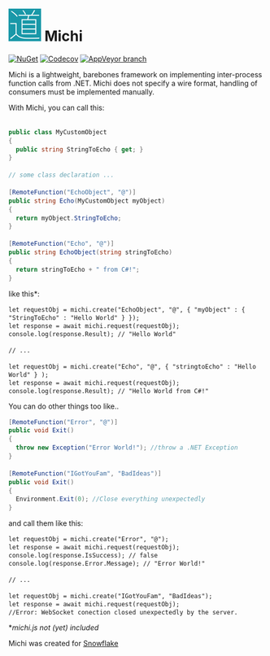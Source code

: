 <img src="https://raw.githubusercontent.com/SnowflakePowered/michi/master/michi.png" width=64> Michi
=====

[![NuGet](https://img.shields.io/nuget/v/Michi.svg)](https://www.nuget.org/packages/Michi)
[![Codecov](https://img.shields.io/codecov/c/github/SnowflakePowered/michi.svg)](https://codecov.io/github/SnowflakePowered/michi)
[![AppVeyor branch](https://img.shields.io/appveyor/ci/RonnChyran/michi.svg)](https://ci.appveyor.com/project/RonnChyran/michi)


Michi is a lightweight, barebones framework on implementing inter-process function calls from .NET.
Michi does not specify a wire format, handling of consumers must be implemented manually.

With Michi, you can call this:

```c#

public class MyCustomObject 
{
  public string StringToEcho { get; }
}

// some class declaration ...

[RemoteFunction("EchoObject", "@")]
public string Echo(MyCustomObject myObject)
{
  return myObject.StringToEcho;
}

[RemoteFunction("Echo", "@")]
public string EchoObject(string stringToEcho)
{
  return stringToEcho + " from C#!";
}
```

like this*: 

```es6
let requestObj = michi.create("EchoObject", "@", { "myObject" : { "StringToEcho" : "Hello World" } });
let response = await michi.request(requestObj);
console.log(response.Result); // "Hello World"

// ...

let requestObj = michi.create("Echo", "@", { "stringtoEcho" : "Hello World" } );
let response = await michi.request(requestObj);
console.log(response.Result); // "Hello World from C#!"
```

You can do other things too like..

```c#
[RemoteFunction("Error", "@")]
public void Exit()
{
  throw new Exception("Error World!"); //throw a .NET Exception
}

[RemoteFunction("IGotYouFam", "BadIdeas")]
public void Exit()
{
  Environment.Exit(0); //Close everything unexpectedly
}
```

and call them like this:

```es6
let requestObj = michi.create("Error", "@");
let response = await michi.request(requestObj);
console.log(response.IsSuccess); // false
console.log(response.Error.Message); // "Error World!"

// ...

let requestObj = michi.create("IGotYouFam", "BadIdeas");
let response = await michi.request(requestObj);
//Error: WebSocket conection closed unexpectedly by the server. 
```

\*_michi.js not (yet) included_


Michi was created for [Snowflake](http://snowflakepowe.red)

